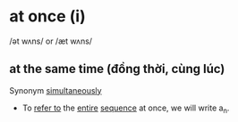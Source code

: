 # at once (i)

/ət wʌns/ or /æt wʌns/

## at the same time (đồng thời, cùng lúc)

Synonym [simultaneously]()

- To [refer to](refer-to-pv.md#to-describe-or-be-connected-to-somebodysomething-đề-cập) the [entire](entire-adj.md#including-everything-everyone-or-every-part-toàn-bộ) [sequence](sequence-n.md#an-orderred-set-of-numbers-events-actions-etc-chuỗi-dãy) at once, we will write a<sub>n</sub>.